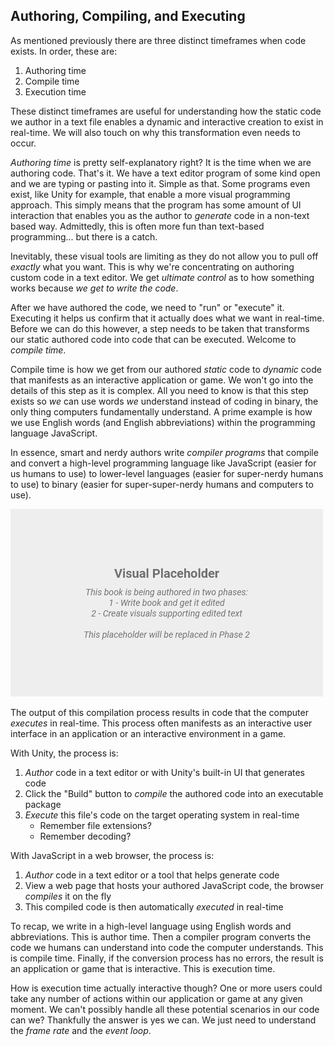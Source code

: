 ## Authoring, Compiling, and Executing

As mentioned previously there are three distinct timeframes when code exists. In order, these are:
1. Authoring time
2. Compile time
3. Execution time

These distinct timeframes are useful for understanding how the static code we author in a text file enables a dynamic and interactive creation to exist in real-time. We will also touch on why this transformation even needs to occur.

*Authoring time* is pretty self-explanatory right? It is the time when we are authoring code. That's it. We have a text editor program of some kind open and we are typing or pasting into it. Simple as that. Some programs even exist, like Unity for example, that enable a more visual programming approach. This simply means that the program has some amount of UI interaction that enables you as the author to *generate* code in a non-text based way. Admittedly, this is often more fun than text-based programming... but there is a catch.

Inevitably, these visual tools are limiting as they do not allow you to pull off *exactly* what you want. This is why we're concentrating on authoring custom code in a text editor. We get *ultimate control* as to how something works because *we get to write the code*.

After we have authored the code, we need to "run" or "execute" it. Executing it helps us confirm that it actually does what we want in real-time. Before we can do this however, a step needs to be taken that transforms our static authored code into code that can be executed. Welcome to *compile time*.

Compile time is how we get from our authored *static* code to *dynamic* code that manifests as an interactive application or game. We won't go into the details of this step as it is complex. All you need to know is that this step exists so *we* can use words *we* understand instead of coding in binary, the only thing computers fundamentally understand. A prime example is how we use English words (and English abbreviations) within the programming language JavaScript.

In essence, smart and nerdy authors write *compiler programs* that compile and convert a high-level programming language like JavaScript (easier for us humans to use) to lower-level languages (easier for super-nerdy humans to use) to binary (easier for super-super-nerdy humans and computers to use).

![Author > Compile > Run](../assets/img/visual-todo-placeholder.jpg?v1.11 "Author > Compile > Execute")

The output of this compilation process results in code that the computer *executes* in real-time. This process often manifests as an interactive user interface in an application or an interactive environment in a game.

With Unity, the process is:
1. *Author* code in a text editor or with Unity's built-in UI that generates code
2. Click the "Build" button to *compile* the authored code into an executable package
3. *Execute* this file's code on the target operating system in real-time
    - Remember file extensions?
    - Remember decoding?

With JavaScript in a web browser, the process is:
1. *Author* code in a text editor or a tool that helps generate code
2. View a web page that hosts your authored JavaScript code, the browser *compiles* it on the fly
3. This compiled code is then automatically *executed* in real-time 

To recap, we write in a high-level language using English words and abbreviations. This is author time. Then a compiler program converts the code we humans can understand into code the computer understands. This is compile time. Finally, if the conversion process has no errors, the result is an application or game that is interactive. This is execution time.

How is execution time actually interactive though? One or more users could take any number of actions within our application or game at any given moment. We can't possibly handle all these potential scenarios in our code can we? Thankfully the answer is yes we can. We just need to understand the *frame rate* and the *event loop*.

